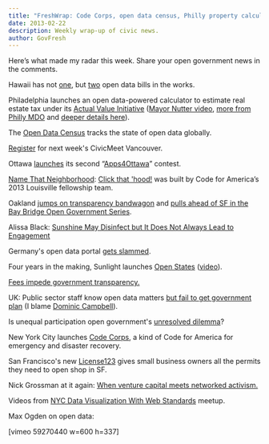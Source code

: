 ```yaml
---
title: "FreshWrap: Code Corps, open data census, Philly property calculator, Hawaii data bills"
date: 2013-02-22
description: Weekly wrap-up of civic news.
author: GovFresh
---
```


Here’s what made my radar this week. Share your open government news in the comments.

Hawaii has not <a href="http://www.capitol.hawaii.gov/measure_indiv.aspx?billtype=HB&amp;billnumber=632">one</a>, but <a href="http://www.capitol.hawaii.gov/measure_indiv.aspx?billtype=SB&amp;billnumber=448">two</a> open data bills in the works.

Philadelphia launches an open data-powered calculator to estimate real estate tax under its <a href="http://avicalculator.phila.gov/">Actual Value Initiative</a> (<a href="http://www.youtube.com/watch?v=lcfGQzxeUqA&amp;feature=share&amp;list=UUDcbH-w5Jybe8QgLo0HTXvQ">Mayor Nutter video</a>, <a href="http://phillymdoblog.wordpress.com/2013/02/19/city-launches-new-avi-calculator-app/">more from Philly MDO</a> and <a href="http://www.phila.gov/OPA/Assessments/Pages/2012Assessment.aspx">deeper details here</a>).

The <a href="http://blog.okfn.org/2013/02/20/open-data-census-tracking-the-state-of-open-data-around-the-world/">Open Data Census</a> tracks the state of open data globally.

<a href="http://civicmeet.govfresh.com/civicmeet-vancouver-3-pop-goes-the-community/">Register</a> for next week's CivicMeet Vancouver.

Ottawa <a href="http://www.ottawacitizen.com/technology/City+Ottawa+launch+open+data+competition/7977992/story.html">launches</a> its second “<a href="http://www.apps4ottawa.ca/">Apps4Ottawa</a>” contest.

<a href="http://www.theatlanticcities.com/neighborhoods/2013/02/name-neighborhood-game-will-distract-you-all-afternoon/4710/">Name That Neighborhood</a>: <a href="http://www.click-that-hood.com/">Click that 'hood!</a> was built by Code for America’s 2013 Louisville fellowship team.

Oakland <a href="http://www.cafwd.org/reporting/entry/city-of-oakland-jumps-on-transparency-bandwagon-with-the-launch-of-their-op">jumps on transparency bandwagon</a> and <a href="http://govfresh.com/2013/02/oakland-pulls-ahead-in-the-bay-bridge-open-government-series/">pulls ahead of SF in the Bay Bridge Open Government Series</a>. 

Alissa Black: <a href="http://ccip.newamerica.net/blogposts/2013/sunshine_may_disinfect_but_it_does_not_always_lead_to_engagement-79182">Sunshine May Disinfect but It Does Not Always Lead to Engagement</a>

Germany's open data portal <a href="http://www.dw.de/net-activists-slam-germanys-open-data-portal/a-16611003">gets slammed</a>.

Four years in the making, Sunlight launches <a href="http://openstates.org">Open States</a> (<a href="http://www.youtube.com/watch?feature=player_embedded&amp;v=lHKbMg1tPsg">video</a>).

<a href="http://www.gazette.com/opinion/government-151037-public-inspection.html">Fees impede government transparency.</a>

UK: Public sector staff know open data matters <a href="http://www.guardian.co.uk/public-leaders-network/2013/feb/18/public-sector-staff-open-data">but fail to get government plan</a> (I blame <a href="https://jp.twitter.com/dominiccampbell">Dominic Campbell</a>).

Is unequal participation open government's <a href="http://techpresident.com/news/23516/backchannel-unequal-participation-open-governments-unresolved-dilemma">unresolved dilemma</a>?

New York City launches <a href="http://www.nyc.gov/html/digital/html/codecorps/codecorps.shtml">Code Corps</a>, a kind of Code for America for emergency and disaster recovery.

San Francisco's new <a href="http://innovatesf.com/license123/">License123</a> gives small business owners all the permits they need to open shop in SF.

Nick Grossman at it again: <a href="http://www.forbes.com/sites/tomwatson/2013/02/18/out-in-the-streets-when-venture-capital-meets-networked-activism/">When venture capital meets networked activism.</a>

Videos from <a href="http://www.meetup.com/DataVisualization/pages/Videos%2C_Slides_and_Additional_Content">NYC Data Visualization With Web Standards</a> meetup.

Max Ogden on open data:

[vimeo 59270440 w=600 h=337]
